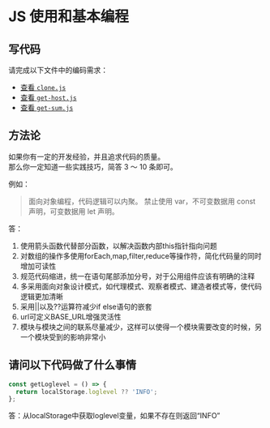 # JS 使用和基本编程

## 写代码

请完成以下文件中的编码需求：

- [查看 `clone.js`](./clone.js)
- [查看 `get-host.js`](./get-host.js)
- [查看 `get-sum.js`](./get-sum.js)

## 方法论

如果你有一定的开发经验，并且追求代码的质量。  
那么你一定知道一些实践技巧，简答 3 ～ 10 条即可。

例如：

> 面向对象编程，代码逻辑可以内聚。
> 禁止使用 var，不可变数据用 const 声明，可变数据用 let 声明。

答：
1. 使用箭头函数代替部分函数，以解决函数内部this指针指向问题
2. 对数组的操作多使用forEach,map,filter,reduce等操作符，简化代码量的同时增加可读性
3. 规范代码缩进，统一在语句尾部添加分号，对于公用组件应该有明确的注释
4. 多采用面向对象设计模式，如代理模式、观察者模式、建造者模式等，使代码逻辑更加清晰
5. 采用||以及??运算符减少if else语句的嵌套
6. url可定义BASE_URL增强灵活性
7. 模块与模块之间的联系尽量减少，这样可以使得一个模块需要改变的时候，另一个模块受到的影响非常小

## 请问以下代码做了什么事情

```js
const getLoglevel = () => {
  return localStorage.loglevel ?? 'INFO';
};
```

答：从localStorage中获取loglevel变量，如果不存在则返回“INFO”
